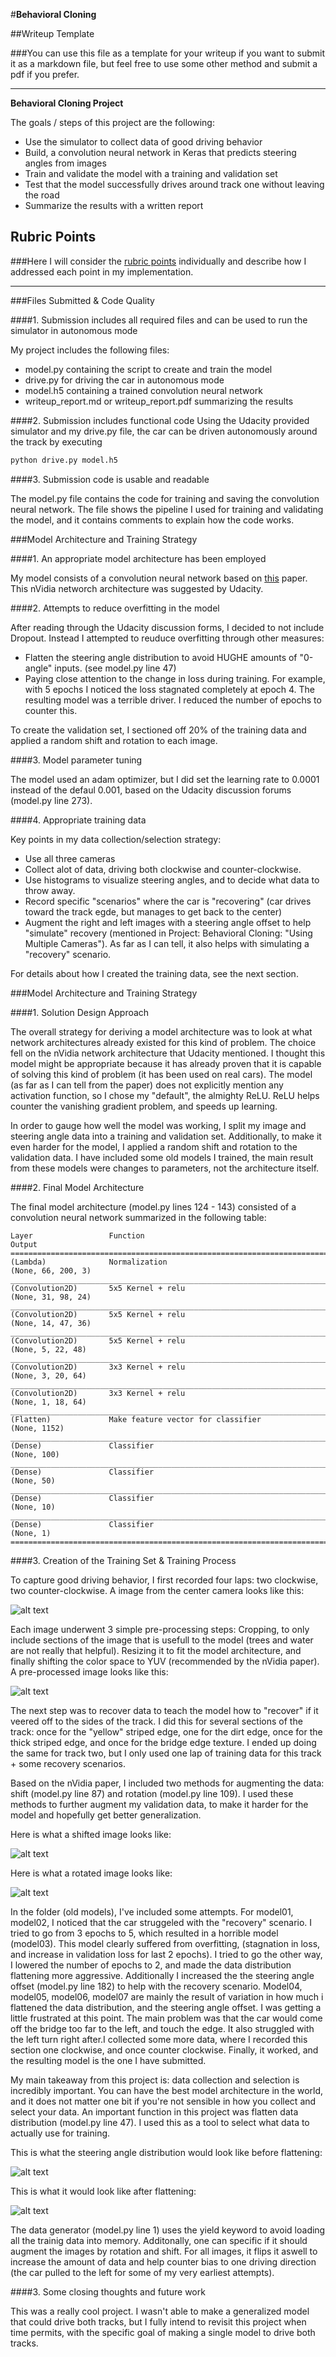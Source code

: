 #**Behavioral Cloning** 

##Writeup Template

###You can use this file as a template for your writeup if you want to submit it as a markdown file, but feel free to use some other method and submit a pdf if you prefer.

---

**Behavioral Cloning Project**

The goals / steps of this project are the following:
* Use the simulator to collect data of good driving behavior
* Build, a convolution neural network in Keras that predicts steering angles from images
* Train and validate the model with a training and validation set
* Test that the model successfully drives around track one without leaving the road
* Summarize the results with a written report


[//]: # (Image References)

[image1]: ./examples/placeholder.png "Model Visualization"
[image2]: ./examples/placeholder.png "Grayscaling"
[image3]: ./examples/placeholder_small.png "Recovery Image"
[image4]: ./examples/placeholder_small.png "Recovery Image"
[image5]: ./examples/placeholder_small.png "Recovery Image"
[image6]: ./examples/placeholder_small.png "Normal Image"
[image7]: ./examples/placeholder_small.png "Flipped Image"

[img1]: ./images/before_pre_processing.png "Image before pre-processing"
[img2]: ./images/after_pre_processing.png "Image after pre-processing"
[img3]: ./images/rotated_img.png "Image with random rotation applied"
[img4]: ./images/shifted_img.png "Image with random shift applied"
[img5]: ./images/steering_angle_before_flattening.png "Steering angle distribution before flattening"
[img6]: ./images/steering_angle_after_distribution.png "Steering angle distribution before flattening"

## Rubric Points
###Here I will consider the [rubric points](https://review.udacity.com/#!/rubrics/432/view) individually and describe how I addressed each point in my implementation.  

---
###Files Submitted & Code Quality

####1. Submission includes all required files and can be used to run the simulator in autonomous mode

My project includes the following files:
* model.py containing the script to create and train the model
* drive.py for driving the car in autonomous mode
* model.h5 containing a trained convolution neural network
* writeup_report.md or writeup_report.pdf summarizing the results

####2. Submission includes functional code
Using the Udacity provided simulator and my drive.py file, the car can be driven autonomously around the track by executing 
```sh
python drive.py model.h5
```

####3. Submission code is usable and readable

The model.py file contains the code for training and saving the convolution neural network. The file shows the pipeline I used for training and validating the model, and it contains comments to explain how the code works.

###Model Architecture and Training Strategy

####1. An appropriate model architecture has been employed

My model consists of a convolution neural network based on [this](https://images.nvidia.com/content/tegra/automotive/images/2016/solutions/pdf/end-to-end-dl-using-px.pdf) paper. This nVidia networch architecture was suggested by Udacity. 


####2. Attempts to reduce overfitting in the model

After reading through the Udacity discussion forms, I decided to not include Dropout. Instead I attempted to reuduce overfitting through other measures:
* Flatten the steering angle distribution to avoid HUGHE amounts of "0-angle" inputs. (see model.py line 47)
* Paying close attention to the change in loss during training. For example, with 5 epochs I noticed the loss stagnated completely at epoch 4. The resulting model was a terrible driver. I reduced the number of epochs to counter this. 

To create the validation set, I sectioned off 20% of the training data and applied a random shift and rotation to each image.  

####3. Model parameter tuning

The model used an adam optimizer, but I did set the learning rate to 0.0001 instead of the defaul 0.001, based on the Udacity discussion forums (model.py line 273).

####4. Appropriate training data

Key points in my data collection/selection strategy:
* Use all three cameras
* Collect alot of data, driving both clockwise and counter-clockwise.
* Use histograms to visualize steering angles, and to decide what data to throw away.
* Record specific "scenarios" where the car is "recovering" (car drives toward the track egde, but manages to get back to the center)
* Augment the right and left images with a steering angle offset to help "simulate" recovery (mentioned in Project: Behavioral Cloning: "Using Multiple Cameras"). As far as I can tell, it also helps with simulating a "recovery" scenario. 

For details about how I created the training data, see the next section. 

###Model Architecture and Training Strategy

####1. Solution Design Approach

The overall strategy for deriving a model architecture was to look at what network architectures already existed for this kind of problem. The choice fell on the nVidia network architecture that Udacity mentioned. I thought this model might be appropriate because it has already proven that it is capable of solving this kind of problem (it has been used on real cars). The model (as far as I can tell from the paper) does not explicitly mention any activation function, so I chose my "default", the almighty ReLU. ReLU helps counter the vanishing gradient problem, and speeds up learning. 

In order to gauge how well the model was working, I split my image and steering angle data into a training and validation set. Additionally, to make it even harder for the model, I applied a random shift and rotation to the validation data. I have included some old models I trained, the main result from these models were changes to parameters, not the architecture itself. 

####2. Final Model Architecture

The final model architecture (model.py lines 124 - 143) consisted of a convolution neural network summarized in the following table:

```
Layer                 Function                                   Output               
=======================================================================================
(Lambda)              Normalization                              (None, 66, 200, 3)   
_______________________________________________________________________________________
(Convolution2D)       5x5 Kernel + relu                          (None, 31, 98, 24)   
_______________________________________________________________________________________
(Convolution2D)       5x5 Kernel + relu                          (None, 14, 47, 36)    
_______________________________________________________________________________________
(Convolution2D)       5x5 Kernel + relu                          (None, 5, 22, 48)     
_______________________________________________________________________________________
(Convolution2D)       3x3 Kernel + relu                          (None, 3, 20, 64)     
_______________________________________________________________________________________
(Convolution2D)       3x3 Kernel + relu                          (None, 1, 18, 64)     
_______________________________________________________________________________________
(Flatten)             Make feature vector for classifier         (None, 1152)          
_______________________________________________________________________________________
(Dense)               Classifier                                 (None, 100)           
_______________________________________________________________________________________
(Dense)               Classifier                                 (None, 50)            
_______________________________________________________________________________________
(Dense)               Classifier                                 (None, 10)            
_______________________________________________________________________________________
(Dense)               Classifier                                 (None, 1)             
=======================================================================================
```

####3. Creation of the Training Set & Training Process

To capture good driving behavior, I first recorded four laps: two clockwise, two counter-clockwise. A image from the center camera looks like this:

![alt text][img1]

Each image underwent 3 simple pre-processing steps: Cropping, to only include sections of the image that is usefull to the model (trees and water are not really that helpful). Resizing it to fit the model architecture, and finally shifting the color space to YUV (recommended by the nVidia paper). A pre-processed image looks like this:

![alt text][img2]

The next step was to recover data to teach the model how to "recover" if it veered off to the sides of the track. I did this for several sections of the track: once for the "yellow" striped edge, one for the dirt edge, once for the thick striped edge, and once for the bridge edge texture. I ended up doing the same for track two, but I only used one lap of training data for this track + some recovery scenarios. 

Based on the nVidia paper, I included two methods for augmenting the data: shift (model.py line 87) and rotation (model.py line 109). I used these methods to further augment my validation data, to make it harder for the model and hopefully get better generalization. 

Here is what a shifted image looks like: 

![alt text][img3]

Here is what a rotated image looks like:

![alt text][img4]

In the folder (old models), I've included some attempts. For model01, model02, I noticed that the car struggeled with the "recovery" scenario. I tried to go from 3 epochs to 5, which resulted in a horrible model (model03). This model clearly suffered from overfitting, (stagnation in loss, and increase in validation loss for last 2 epochs). I tried to go the other way, I lowered the number of epochs to 2, and made the data distribution flattening more aggressive. Additionally I increased the the steering angle offset (model.py line 182) to help with the recovery scenario. Model04, model05, model06, model07 are mainly the result of variation in how much i flattened the data distribution, and the steering angle offset. I was getting a little frustrated at this point. The main problem was that the car would come off the bridge too far to the left, and touch the edge. It also struggled with the left turn right after.I collected some more data, where I recorded this section one clockwise, and once counter clockwise. Finally, it worked, and the resulting model is the one I have submitted. 

My main takeaway from this project is: data collection and selection is incredibly important. You can have the best model architecture in the world, and it does not matter one bit if you're not sensible in how you collect and select your data. An important function in this project was flatten data distribution (model.py line 47). I used this as a tool to select what data to actually use for training. 

This is what the steering angle distribution would look like before flattening:

![alt text][img5]

This is what it would look like after flattening:

![alt text][img6]

The data generator (model.py line 1) uses the yield keyword to avoid loading all the trainig data into memory. Additonally, one can specific if it should augment the images by rotation and shift. For all images, it flips it aswell to increase the amount of data and help counter bias to one driving direction (the car pulled to the left for some of my very earliest attempts). 

####3. Some closing thoughts and future work

This was a really cool project. I wasn't able to make a generalized model that could drive both tracks, but I fully intend to revisit this project when time permits, with the specific goal of making a single model to drive both tracks. 

